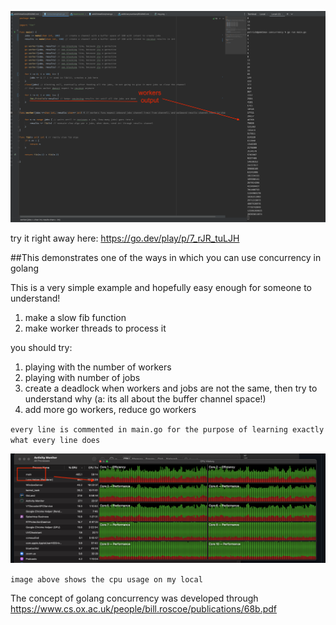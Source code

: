 ![img_1.png](img_1.png)

try it right away here: https://go.dev/play/p/7_rJR_tuLJH

##This demonstrates one of the ways in which you can use concurrency in golang

This is a very simple example and hopefully easy enough for someone to understand!

1. make a slow fib function
2. make worker threads to process it

you should try:
1. playing with the number of workers
2. playing with number of jobs
3. create a deadlock when workers and jobs are not the same, then try to understand why (a: its all about the buffer channel space!)
4. add more go workers, reduce go workers

`every line is commented in main.go for the purpose of learning exactly what every line does`




![img.png](img.png)

`image above shows the cpu usage on my local`

The concept of golang concurrency was developed through
https://www.cs.ox.ac.uk/people/bill.roscoe/publications/68b.pdf

